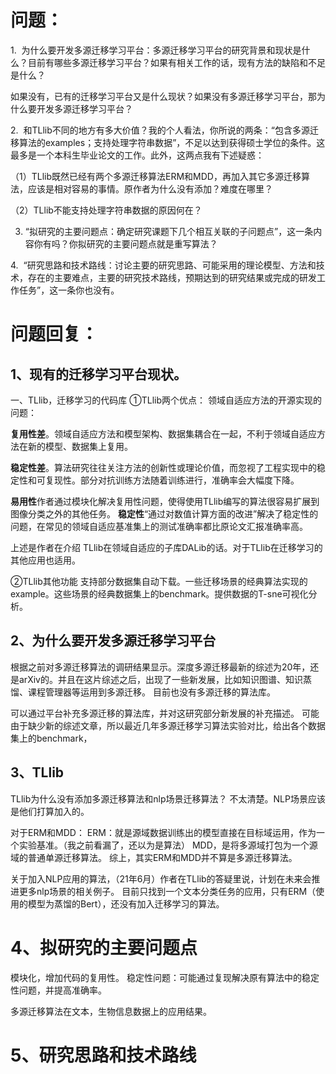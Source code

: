 # 问题：
1.  为什么要开发多源迁移学习平台：多源迁移学习平台的研究背景和现状是什么？目前有哪些多源迁移学习平台？如果有相关工作的话，现有方法的缺陷和不足是什么？

如果没有，已有的迁移学习平台又是什么现状？如果没有多源迁移学习平台，那为什么要开发多源迁移学习平台？

2.  和TLlib不同的地方有多大价值？我的个人看法，你所说的两条：“包含多源迁移算法的examples；支持处理字符串数据”，不足以达到获得硕士学位的条件。这最多是一个本科生毕业论文的工作。此外，这两点我有下述疑惑：

（1）TLlib既然已经有两个多源迁移算法ERM和MDD，再加入其它多源迁移算法，应该是相对容易的事情。原作者为什么没有添加？难度在哪里？

（2）TLlib不能支持处理字符串数据的原因何在？

3. “拟研究的主要问题点：确定研究课题下几个相互关联的子问题点”，这一条内容你有吗？你拟研究的主要问题点就是重写算法？

4.  “研究思路和技术路线：讨论主要的研究思路、可能采用的理论模型、方法和技术，存在的主要难点，主要的研究技术路线，预期达到的研究结果或完成的研发工作任务”，这一条你也没有。

# 问题回复：

## 1、现有的迁移学习平台现状。

一、TLlib，迁移学习的代码库
①TLlib两个优点：
领域自适应方法的开源实现的问题：

**复用性差**。领域自适应方法和模型架构、数据集耦合在一起，不利于领域自适应方法在新的模型、数据集上复用。

**稳定性差**。算法研究往往关注方法的创新性或理论价值，而忽视了工程实现中的稳定性和可复现性。部分对抗训练方法随着训练进行，准确率会大幅度下降。

**易用性**作者通过模块化解决复用性问题，使得使用TLlib编写的算法很容易扩展到图像分类之外的其他任务。
**稳定性**“通过对数值计算方面的改进”解决了稳定性的问题，在常见的领域自适应基准集上的测试准确率都比原论文汇报准确率高。

上述是作者在介绍 TLlib在领域自适应的子库DALib的话。对于TLlib在迁移学习的其他应用也适用。

②TLlib其他功能
支持部分数据集自动下载。一些迁移场景的经典算法实现的example。这些场景的经典数据集上的benchmark。提供数据的T-sne可视化分析。



## 2、为什么要开发多源迁移学习平台
根据之前对多源迁移算法的调研结果显示。深度多源迁移最新的综述为20年，还是arXiv的。并且在这片综述之后，出现了一些新发展，比如知识图谱、知识蒸馏、课程管理器等运用到多源迁移。
目前也没有多源迁移的算法库。

可以通过平台补充多源迁移的算法库，并对这研究部分新发展的补充描述。
可能由于缺少新的综述文章，所以最近几年多源迁移学习算法实验对比，给出各个数据集上的benchmark，

## 3、TLlib
TLlib为什么没有添加多源迁移算法和nlp场景迁移算法？
不太清楚。NLP场景应该是他们打算加入的。

对于ERM和MDD：
ERM：就是源域数据训练出的模型直接在目标域运用，作为一个实验基准。（我之前看漏了，还以为是算法）
MDD，是将多源域打包为一个源域的普通单源迁移算法。
综上，其实ERM和MDD并不算是多源迁移算法。

关于加入NLP应用的算法，（21年6月）作者在TLlib的答疑里说，计划在未来会推进更多nlp场景的相关例子。
目前只找到一个文本分类任务的应用，只有ERM（使用的模型为蒸馏的Bert），还没有加入迁移学习的算法。

# 4、拟研究的主要问题点

模块化，增加代码的复用性。
稳定性问题：可能通过复现解决原有算法中的稳定性问题，并提高准确率。

多源迁移算法在文本，生物信息数据上的应用结果。


# 5、研究思路和技术路线